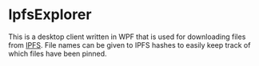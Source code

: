 # IpfsExplorer

This is a desktop client written in WPF that is used for downloading files from [IPFS](https://ipfs.io). File names can be
given to IPFS hashes to easily keep track of which files have been pinned.
